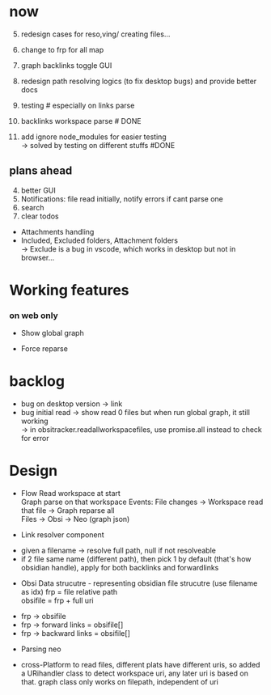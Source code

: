 # now    
 

5. redesign cases for reso,ving/ creating files... 
5. change to frp for all map
6. graph backlinks toggle GUI
3. redesign path resolving logics (to fix desktop bugs) and provide better docs
4. testing  # especially on links parse   

5. backlinks workspace parse # DONE   
6. add ignore node_modules for easier testing  
-> solved by testing on different stuffs #DONE  
## plans ahead    
4. better GUI  
5. Notifications: file read initially,  notify errors  if cant parse one 
5. search
6. clear todos

- Attachments handling
- Included, Excluded folders, Attachment folders   
-> Exclude is a bug in vscode, which works in desktop but not in browser...

# Working features  
### on web only 
- Show global graph 
<!-- - Show local graph forward links -->
- Force reparse

# backlog
- bug on desktop version -> link  
- bug initial read -> show read 0 files but when run global graph, it still working  
-> in obsitracker.readallworkspacefiles, use promise.all instead to check for error

# Design   

+ Flow 
Read workspace at start  
Graph parse on that workspace
Events: File changes -> Workspace read that file -> Graph reparse all  
Files -> Obsi -> Neo (graph json)

+ Link resolver component 
- given a filename -> resolve full path, null if not resolveable  
- if 2 file same name (different path), then pick 1 by default (that's how obsidian handle), apply for both backlinks and forwardlinks

+ Obsi Data strucutre - representing obsidian file strucutre (use filename as idx) 
frp = file relative path  
obsifile = frp + full uri
- frp -> obsifile
- frp -> forward links = obsifile[]
- frp -> backward links = obsifile[]


+ Parsing neo 
<!-- + When to parse / update above data structure  (performance issue) 
- cache tree to file (if possible on vscode) 
- parsing whole tree on startup, interval (while parsing, use previous cache tree), 
-> since relying on mostly events is risky -->


+ cross-Platform 
to read files, different plats have different uris, so added a URihandler class to detect workspace uri, any later uri is based on that. 
graph class only works on filepath, independent of uri 

